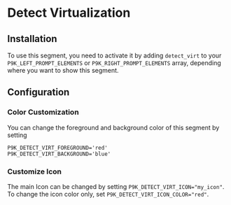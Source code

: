 # Detect Virtualization

## Installation

To use this segment, you need to activate it by adding `detect_virt` to your
`P9K_LEFT_PROMPT_ELEMENTS` or `P9K_RIGHT_PROMPT_ELEMENTS` array, depending
where you want to show this segment.

## Configuration

### Color Customization

You can change the foreground and background color of this segment by setting
```
P9K_DETECT_VIRT_FOREGROUND='red'
P9K_DETECT_VIRT_BACKGROUND='blue'
```

### Customize Icon

The main Icon can be changed by setting `P9K_DETECT_VIRT_ICON="my_icon"`. To change the
icon color only, set `P9K_DETECT_VIRT_ICON_COLOR="red"`.